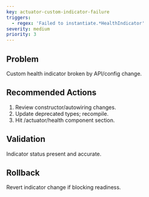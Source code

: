 ```yaml
---
key: actuator-custom-indicator-failure
triggers:
  - regex: 'Failed to instantiate.*HealthIndicator'
severity: medium
priority: 3
---
```

## Problem
Custom health indicator broken by API/config change.
## Recommended Actions
1. Review constructor/autowiring changes.
2. Update deprecated types; recompile.
3. Hit /actuator/health component section.
## Validation
Indicator status present and accurate.
## Rollback
Revert indicator change if blocking readiness.
